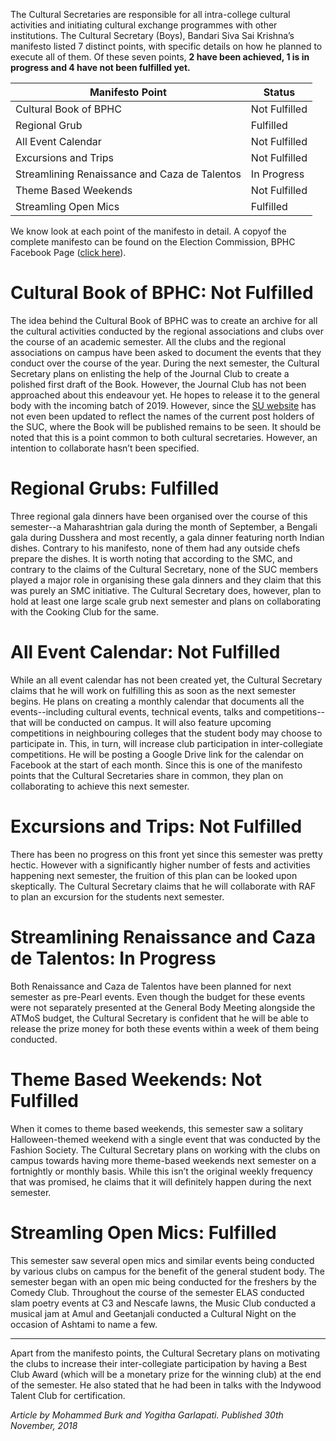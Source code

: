 <!-- TITLE: SUC Report Card: SHiva Sai Bhandari -->
<!-- SUBTITLE: A quick summary of Abc -->

The Cultural Secretaries are responsible for all intra-college cultural activities and initiating cultural exchange programmes with other institutions. The Cultural Secretary (Boys), Bandari Siva Sai Krishna’s manifesto listed 7 distinct points, with specific details on how he planned to execute all of them. Of these seven points, **2 have been achieved, 1 is in progress and 4 have not been fulfilled yet.**

<center>

| Manifesto Point | Status | 
|--|--|
| Cultural Book of BPHC |  Not Fulfilled |
| Regional Grub         | Fulfilled  |
| All Event Calendar    |  Not Fulfilled |
| Excursions and Trips | Not Fulfilled |
| Streamlining Renaissance and Caza de Talentos | In Progress |
| Theme Based Weekends | Not Fulfilled |
| Streamling Open Mics | Fulfilled |

</center>

We know look at each point of the manifesto in detail. A copyof the complete manifesto can be found on the Election Commission, BPHC Facebook Page ([click here]()).

# Cultural Book of BPHC: Not Fulfilled
The idea behind the Cultural Book of BPHC was to create an archive for all the cultural activities conducted by the regional associations and clubs over the course of an academic semester. 
All the clubs and the regional associations on campus have been asked to document the events that they conduct over the course of the year. During the next semester, the Cultural Secretary plans on enlisting the help of the Journal Club to create a polished first draft of the Book. However, the Journal Club has not been approached about this endeavour yet. He hopes to release it to the general body with the incoming batch of 2019. However, since the [SU website](https://su.bits-hyd.org) has not even been updated to reflect the names of the current post holders of the SUC, where the Book will be published remains to be seen. It should be noted that this is a point common to both cultural secretaries. However, an intention to collaborate hasn’t been specified.
# Regional Grubs: Fulfilled
Three regional gala dinners have been organised over the course of this semester--a Maharashtrian gala during the month of September, a Bengali gala during Dusshera and most recently, a gala dinner featuring north Indian dishes. Contrary to his manifesto, none of them had any outside chefs prepare the dishes.  It is worth noting that according to the SMC, and contrary to the claims of the Cultural Secretary, none of the SUC members played a major role in organising these gala dinners and they claim that this was purely an SMC initiative. The Cultural Secretary does, however, plan to hold at least one large scale grub next semester and plans on collaborating with the Cooking Club for the same.

# All Event Calendar: Not Fulfilled
While an all event calendar has not been created yet, the Cultural Secretary claims that he will work on fulfilling this as soon as the next semester begins. He plans on creating a monthly calendar that documents all the events--including cultural events, technical events, talks and competitions--that will be conducted on campus. It will also feature upcoming competitions in neighbouring colleges that the student body may choose to participate in. This, in turn, will increase club participation in inter-collegiate competitions. He will be posting a Google Drive link for the calendar on Facebook at the start of each month. Since this is one of the manifesto points that the Cultural Secretaries share in common, they plan on collaborating to achieve this next semester.

# Excursions and Trips: Not Fulfilled
There has been no progress on this front yet since this semester was pretty hectic. However with a significantly higher number of fests and activities happening next semester, the fruition of this plan can be looked upon skeptically. The Cultural Secretary claims that he will collaborate with RAF to plan an excursion for the students next semester. 
# Streamlining Renaissance and Caza de Talentos: In Progress
Both Renaissance and Caza de Talentos have been planned for next semester as pre-Pearl events. Even though the budget for these events were not separately presented at the General Body Meeting alongside the ATMoS budget, the Cultural Secretary is confident that he will be able to release the prize money for both these events within a week of them being conducted.

# Theme Based Weekends: Not Fulfilled
When it comes to theme based weekends, this semester saw a solitary Halloween-themed weekend with a single event that was conducted by the Fashion Society. The Cultural Secretary plans on working with the clubs on campus towards having more theme-based weekends next semester on a fortnightly or monthly basis. While this isn’t the original weekly frequency that was promised, he claims that it will definitely happen during the next semester.

# Streamling Open Mics: Fulfilled
This semester saw several open mics and similar events being conducted by various clubs on campus for the benefit of the general student body. The semester began with an open mic being conducted for the freshers by the Comedy Club. Throughout the course of the semester ELAS conducted slam poetry events at C3 and Nescafe lawns, the Music Club conducted a musical jam at Amul and Geetanjali conducted a Cultural Night on the occasion of Ashtami to name a few.


-----


Apart from the manifesto points, the Cultural Secretary plans on motivating the clubs to increase their inter-collegiate participation by having a Best Club Award (which will be a monetary prize for the winning club) at the end of the semester. He also stated that he had been in talks with the Indywood Talent Club for certification. 

*Article by Mohammed Burk and Yogitha Garlapati. Published 30th November, 2018*
